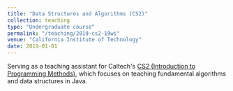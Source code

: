 ```yaml
---
title: "Data Structures and Algorithms (CS2)"
collection: teaching
type: "Undergraduate course"
permalink: "/teaching/2019-cs2-19wi"
venue: "California Institute of Technology"
date: 2019-01-01
---
```


Serving as a teaching assistant for Caltech's [CS2 (Introduction to Programming Methods)](https://debuggi.ng/),
which focuses on teaching fundamental algorithms and data structures in Java.
